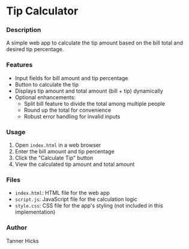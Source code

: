 # Tip Calculator

### Description

A simple web app to calculate the tip amount based on the bill total and desired tip percentage.

### Features

* Input fields for bill amount and tip percentage
* Button to calculate the tip
* Displays tip amount and total amount (bill + tip) dynamically
* Optional enhancements:
	+ Split bill feature to divide the total among multiple people
	+ Round up the total for convenience
	+ Robust error handling for invalid inputs

### Usage

1. Open `index.html` in a web browser
2. Enter the bill amount and tip percentage
3. Click the "Calculate Tip" button
4. View the calculated tip amount and total amount

### Files

* `index.html`: HTML file for the web app
* `script.js`: JavaScript file for the calculation logic
* `style.css`: CSS file for the app's styling (not included in this implementation)

### Author

Tanner Hicks